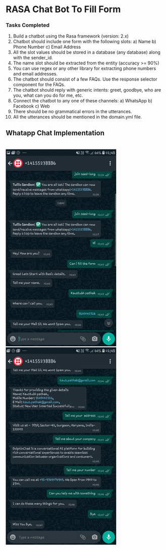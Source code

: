 # RASA Chat Bot To Fill Form


### Tasks Completed
1. Build a chatbot using the Rasa framework (version: 2.x) 
2. Chatbot should include one form with the following slots: a) Name b) Phone Number c) Email Address 
3. All the slot values should be stored in a database (any database) along with the sender_id. 
4. The name slot should be extracted from the entity (accuracy >= 90%) 
5. You can use regex or any other library for extracting phone numbers and email addresses. 
6. The chatbot should consist of a few FAQs. Use the response selector component for the FAQs. 
7. The chatbot should reply with generic intents: greet, goodbye, who are you, what can you do for me, etc. 
8. Connect the chatbot to any one of these channels: a) WhatsApp b) Facebook c) Web 
9. There should be no grammatical errors in the utterances. 
10. All the utterances should be mentioned in the domain.yml file. 

## Whatapp Chat Implementation
#
 <tr>
    <td> <img src="https://github.com/terminate9298/Rasa-Submission/raw/main/Screenshot_20210224-014815_WhatsApp.jpg" alt="Whatsapp Chat Histroy - 1" style="width: 350px;"/> </td>
    <td> <img src="https://github.com/terminate9298/Rasa-Submission/raw/main/Screenshot_20210224-014809_WhatsApp.jpg" alt="Whatsapp Chat Histroy - 2" style="width: 350px;"/> </td>
 </tr>
